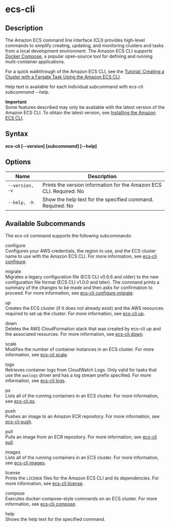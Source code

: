 # ecs\-cli<a name="cmd-ecs-cli"></a>

## Description<a name="cmd-ecs-cli-description"></a>

The Amazon ECS command line interface \(CLI\) provides high\-level commands to simplify creating, updating, and monitoring clusters and tasks from a local development environment\. The Amazon ECS CLI supports [Docker Compose](https://docs.docker.com/compose/), a popular open\-source tool for defining and running multi\-container applications\.

For a quick walkthrough of the Amazon ECS CLI, see the [Tutorial: Creating a Cluster with a Fargate Task Using the Amazon ECS CLI](ecs-cli-tutorial-fargate.md)\.

Help text is available for each individual subcommand with ecs\-cli *subcommand* \-\-help\.

**Important**  
Some features described may only be available with the latest version of the Amazon ECS CLI\. To obtain the latest version, see [Installing the Amazon ECS CLI](ECS_CLI_installation.md)\.

## Syntax<a name="cmd-ecs-cli-syntax"></a>

**ecs\-cli \[\-\-version\] \[*subcommand*\] \[\-\-help\]** 

## Options<a name="cmd-ecs-cli-options"></a>


| Name | Description | 
| --- | --- | 
|  `--version, -v`  |  Prints the version information for the Amazon ECS CLI\. Required: No  | 
|  `--help, -h`  |  Show the help text for the specified command\. Required: No  | 

## Available Subcommands<a name="cmd-ecs-cli-subcommands"></a>

The ecs\-cli command supports the following subcommands:

configure  
Configures your AWS credentials, the region to use, and the ECS cluster name to use with the Amazon ECS CLI\. For more information, see [ecs\-cli configure](cmd-ecs-cli-configure.md)\.

migrate  
Migrates a legacy configuration file \(ECS CLI v0\.6\.6 and older\) to the new configuration file format \(ECS CLI v1\.0\.0 and later\)\. The command prints a summary of the changes to be made and then asks for confirmation to proceed\. For more information, see [ecs\-cli configure migrate](cmd-ecs-cli-configure-migrate.md)\.

up  
Creates the ECS cluster \(if it does not already exist\) and the AWS resources required to set up the cluster\. For more information, see [ecs\-cli up](cmd-ecs-cli-up.md)\.

down  
Deletes the AWS CloudFormation stack that was created by ecs\-cli up and the associated resources\. For more information, see [ecs\-cli down](cmd-ecs-cli-down.md)\.

scale  
Modifies the number of container instances in an ECS cluster\. For more information, see [ecs\-cli scale](cmd-ecs-cli-scale.md)\.

logs  
Retrieves container logs from CloudWatch Logs\. Only valid for tasks that use the `awslogs` driver and has a log stream prefix specified\. For more information, see [ecs\-cli logs](cmd-ecs-cli-logs.md)\.

ps  
Lists all of the running containers in an ECS cluster\. For more information, see [ecs\-cli ps](cmd-ecs-cli-ps.md)\.

push  
Pushes an image to an Amazon ECR repository\. For more information, see [ecs\-cli push](cmd-ecs-cli-push.md)\.

pull  
Pulls an image from an ECR repository\. For more information, see [ecs\-cli pull](cmd-ecs-cli-pull.md)\.

images  
Lists all of the running containers in an ECS cluster\. For more information, see [ecs\-cli images](cmd-ecs-cli-images.md)\.

license  
Prints the `LICENSE` files for the Amazon ECS CLI and its dependencies\. For more information, see [ecs\-cli license](cmd-ecs-cli-license.md)\.

compose  
Executes docker\-compose–style commands on an ECS cluster\. For more information, see [ecs\-cli compose](cmd-ecs-cli-compose.md)\.

help  
Shows the help text for the specified command\.